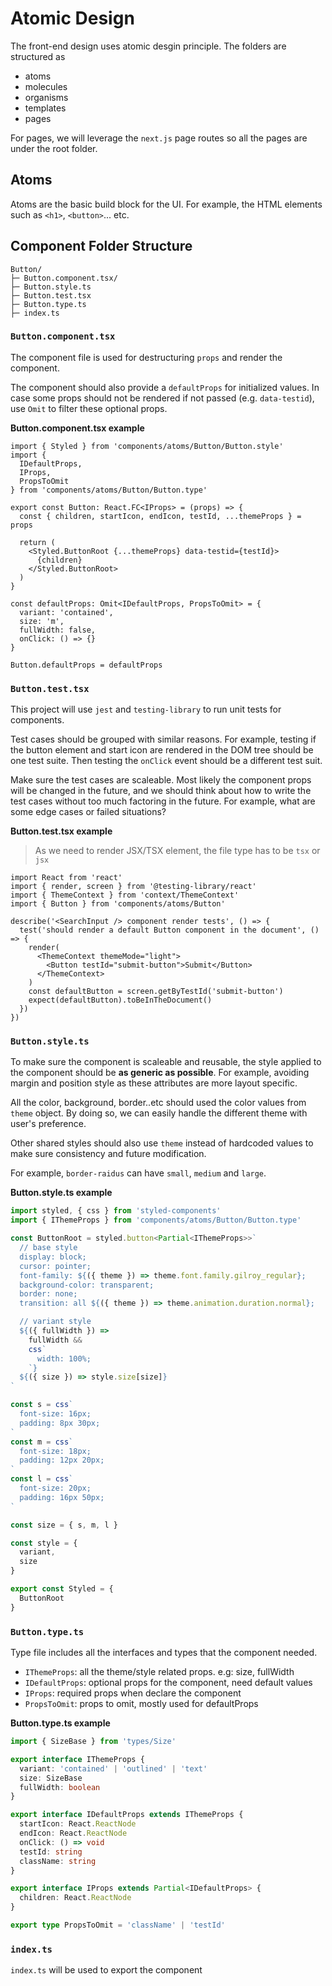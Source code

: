 # Atomic Design

The front-end design uses atomic desgin principle. The folders are structured as

- atoms
- molecules
- organisms
- templates
- pages

For pages, we will leverage the `next.js` page routes so all the pages are under the root folder.

## Atoms

Atoms are the basic build block for the UI. For example, the HTML elements such as `<h1>`, `<button>`... etc.

## Component Folder Structure

```
Button/
├─ Button.component.tsx/
├─ Button.style.ts
├─ Button.test.tsx
├─ Button.type.ts
├─ index.ts
```

### `Button.component.tsx`

The component file is used for destructuring `props` and render the component.

The component should also provide a `defaultProps` for initialized values. In case some props should not be rendered if not passed (e.g. `data-testid`), use `Omit` to filter these optional props.

**Button.component.tsx example**

```tsx
import { Styled } from 'components/atoms/Button/Button.style'
import {
  IDefaultProps,
  IProps,
  PropsToOmit
} from 'components/atoms/Button/Button.type'

export const Button: React.FC<IProps> = (props) => {
  const { children, startIcon, endIcon, testId, ...themeProps } = props

  return (
    <Styled.ButtonRoot {...themeProps} data-testid={testId}>
      {children}
    </Styled.ButtonRoot>
  )
}

const defaultProps: Omit<IDefaultProps, PropsToOmit> = {
  variant: 'contained',
  size: 'm',
  fullWidth: false,
  onClick: () => {}
}

Button.defaultProps = defaultProps
```

### `Button.test.tsx`

This project will use `jest` and `testing-library` to run unit tests for components.

Test cases should be grouped with similar reasons. For example, testing if the button element and start icon are rendered in the DOM tree should be one test suite. Then testing the `onClick` event should be a different test suit.

Make sure the test cases are scaleable. Most likely the component props will be changed in the future, and we should think about how to write the test cases without too much factoring in the future. For example, what are some edge cases or failed situations?

**Button.test.tsx example**

> As we need to render JSX/TSX element, the file type has to be `tsx` or `jsx`

```tsx
import React from 'react'
import { render, screen } from '@testing-library/react'
import { ThemeContext } from 'context/ThemeContext'
import { Button } from 'components/atoms/Button'

describe('<SearchInput /> component render tests', () => {
  test('should render a default Button component in the document', () => {
    render(
      <ThemeContext themeMode="light">
        <Button testId="submit-button">Submit</Button>
      </ThemeContext>
    )
    const defaultButton = screen.getByTestId('submit-button')
    expect(defaultButton).toBeInTheDocument()
  })
})
```

### `Button.style.ts`

To make sure the component is scaleable and reusable, the style applied to the component should be **as generic as possible**. For example, avoiding margin and position style as these attributes are more layout specific.

All the color, background, border..etc should used the color values from `theme` object. By doing so, we can easily handle the different theme with user's preference.

Other shared styles should also use `theme` instead of hardcoded values to make sure consistency and future modification.

For example, `border-raidus` can have `small`, `medium` and `large`.

**Button.style.ts example**

```ts
import styled, { css } from 'styled-components'
import { IThemeProps } from 'components/atoms/Button/Button.type'

const ButtonRoot = styled.button<Partial<IThemeProps>>`
  // base style
  display: block;
  cursor: pointer;
  font-family: ${({ theme }) => theme.font.family.gilroy_regular};
  background-color: transparent;
  border: none;
  transition: all ${({ theme }) => theme.animation.duration.normal};

  // variant style
  ${({ fullWidth }) =>
    fullWidth &&
    css`
      width: 100%;
    `}
  ${({ size }) => style.size[size]}
`

const s = css`
  font-size: 16px;
  padding: 8px 30px;
`
const m = css`
  font-size: 18px;
  padding: 12px 20px;
`
const l = css`
  font-size: 20px;
  padding: 16px 50px;
`

const size = { s, m, l }

const style = {
  variant,
  size
}

export const Styled = {
  ButtonRoot
}
```

### `Button.type.ts`

Type file includes all the interfaces and types that the component needed.

- `IThemeProps`: all the theme/style related props. e.g: size, fullWidth
- `IDefaultProps`: optional props for the component, need default values
- `IProps`: required props when declare the component
- `PropsToOmit`: props to omit, mostly used for defaultProps

**Button.type.ts example**

```ts
import { SizeBase } from 'types/Size'

export interface IThemeProps {
  variant: 'contained' | 'outlined' | 'text'
  size: SizeBase
  fullWidth: boolean
}

export interface IDefaultProps extends IThemeProps {
  startIcon: React.ReactNode
  endIcon: React.ReactNode
  onClick: () => void
  testId: string
  className: string
}

export interface IProps extends Partial<IDefaultProps> {
  children: React.ReactNode
}

export type PropsToOmit = 'className' | 'testId'
```

### `index.ts`

`index.ts` will be used to export the component
